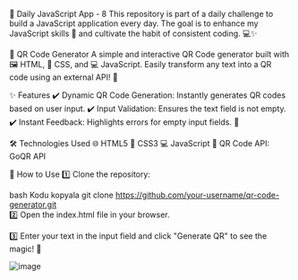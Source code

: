 🚀 Daily JavaScript App - 8
This repository is part of a daily challenge to build a JavaScript application every day. The goal is to enhance my JavaScript skills 🧠 and cultivate the habit of consistent coding. 💻✨

🎨 QR Code Generator
A simple and interactive QR Code generator built with 🖼️ HTML, 🎨 CSS, and 💻 JavaScript. Easily transform any text into a QR code using an external API! 🚀

✨ Features
✔️ Dynamic QR Code Generation: Instantly generates QR codes based on user input.
✔️ Input Validation: Ensures the text field is not empty.
✔️ Instant Feedback: Highlights errors for empty input fields. 🚨

🛠️ Technologies Used
🌐 HTML5
🎨 CSS3
💻 JavaScript
🔗 QR Code API: GoQR API

🚀 How to Use
1️⃣ Clone the repository:

bash
Kodu kopyala
git clone https://github.com/your-username/qr-code-generator.git  
2️⃣ Open the index.html file in your browser.

3️⃣ Enter your text in the input field and click "Generate QR" to see the magic! 🎉

![image](https://github.com/user-attachments/assets/c1092e42-1a9c-4a19-8bdb-a63008e7f5f5)
